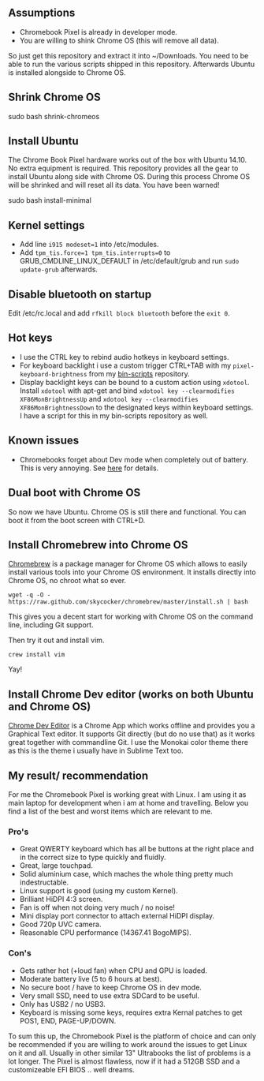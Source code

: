 ## Assumptions

 - Chromebook Pixel is already in developer mode.
 - You are willing to shink Chrome OS (this will remove all data).

So just get this repository and extract it into ~/Downloads. You need to be able
to run the various scripts shipped in this repository. Afterwards Ubuntu is
installed alongside to Chrome OS.

## Shrink Chrome OS

  sudo bash shrink-chromeos

## Install Ubuntu

  The Chrome Book Pixel hardware works out of the box with Ubuntu 14.10. No
  extra equipment is required. This repository provides all the gear to install
  Ubuntu along side with Chrome OS. During this process Chrome OS will be
  shrinked and will reset all its data. You have been warned!

  sudo bash install-minimal

## Kernel settings

  - Add line `i915 modeset=1` into /etc/modules.
  - Add `tpm_tis.force=1 tpm_tis.interrupts=0` to GRUB_CMDLINE_LINUX_DEFAULT in
    /etc/default/grub and run `sudo update-grub` afterwards.

## Disable bluetooth on startup

  Edit /etc/rc.local and add `rfkill block bluetooth` before the `exit 0`.

## Hot keys

  - I use the CTRL key to rebind audio hotkeys in keyboard settings.
  - For keyboard backlight i use a custom trigger CTRL+TAB with my
    `pixel-keyboard-brightness` from my [bin-scripts](https://github.com/longsleep/bin-scripts) repository.
  - Display backlight keys can be bound to a custom action using `xdotool`.
    Install `xdotool` with apt-get and bind `xdotool key --clearmodifies XF86MonBrightnessUp`
    and `xdotool key --clearmodifies XF86MonBrightnessDown` to the designated
    keys within keyboard settings. I have a script for this in my bin-scripts
    repository as well.

## Known issues

  - Chromebooks forget about Dev mode when completely out of battery. This is
    very annoying. See [here](http://dev.chromium.org/chromium-os/developer-information-for-chrome-os-devices/workaround-for-battery-discharge-in-dev-mode) for details.

## Dual boot with Chrome OS

  So now we have Ubuntu. Chrome OS is still there and functional. You can boot
  it from the boot screen with CTRL+D.

## Install Chromebrew into Chrome OS

  [Chromebrew](http://skycocker.github.io/chromebrew/) is a package manager for
  Chrome OS which allows to easily install various tools into your Chrome OS
  environment. It installs directly into Chrome OS, no chroot what so ever.

    wget -q -O - https://raw.github.com/skycocker/chromebrew/master/install.sh | bash

  This gives you a decent start for working with Chrome OS on the command line,
  including Git support.

  Then try it out and install vim.

    crew install vim

  Yay!

## Install Chrome Dev editor (works on both Ubuntu and Chrome OS)

  [Chrome Dev Editor](https://chrome.google.com/webstore/detail/chrome-dev-editor-develop/pnoffddplpippgcfjdhbmhkofpnaalpg)
  is a Chrome App which works offline and provides you a Graphical Text editor.
  It supports Git directly (but do no use that) as it works great together with
  commandline Git. I use the Monokai color theme there as this is the theme i
  usually have in Sublime Text too.

## My result/ recommendation

  For me the Chromebook Pixel is working great with Linux. I am using it as
  main laptop for development when i am at home and travelling. Below you find
  a list of the best and worst items which are relevant to me.

  ### Pro's
  + Great QWERTY keyboard which has all be buttons at the right place and in
    the correct size to type quickly and fluidly.
  + Great, large touchpad.
  + Solid aluminium case, which maches the whole thing pretty much
    indestructable.
  + Linux support is good (using my custom Kernel).
  + Brilliant HiDPI 4:3 screen.
  + Fan is off when not doing very much / no noise!
  + Mini display port connector to attach external HiDPI display.
  + Good 720p UVC camera.
  + Reasonable CPU performance (14367.41 BogoMIPS).

  ### Con's
  - Gets rather hot (+loud fan) when CPU and GPU is loaded.
  - Moderate battery live (5 to 6 hours at best).
  - No secure boot / have to keep Chrome OS in dev mode.
  - Very small SSD, need to use extra SDCard to be useful.
  - Only has USB2 / no USB3.
  - Keyboard is missing some keys, requires extra Kernal patches to get
    POS1, END, PAGE-UP/DOWN.

  To sum this up, the Chromebook Pixel is the platform of choice and can only
  be recommended if you are willing to work around the issues to get Linux on
  it and all. Usually in other similar 13" Ultrabooks the list of problems is
  a lot longer. The Pixel is almost flawless, now if it had a 512GB SSD and a
  customizeable EFI BIOS .. well dreams.


